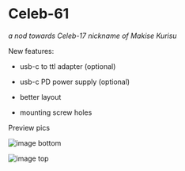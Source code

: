 # Celeb-61 
*a nod towards Celeb-17 nickname of Makise Kurisu*

New features:

* usb-c to ttl adapter (optional)

* usb-c PD power supply (optional)

* better layout

* mounting screw holes


Preview pics 

![image](https://github.com/dzastsed/CD61-CD66-nixie-clock-v2/assets/63074962/e82cb656-9550-4754-a701-2ad28ce81b0c)
bottom

![image](https://github.com/dzastsed/CD61-CD66-nixie-clock-v2/assets/63074962/e427c9a0-5a86-4ede-aba7-43502c5d80ce)
top



